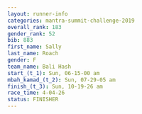 ```yaml
---
layout: runner-info 
categories: mantra-summit-challenge-2019 
overall_rank: 183
gender_rank: 52
bib: 883
first_name: Sally
last_name: Roach
gender: F
team_name: Bali Hash
start_(t_1): Sun, 06-15-00 am
mbah_kamad_(t_2): Sun, 07-29-05 am
finish_(t_3): Sun, 10-19-26 am
race_time: 4-04-26
status: FINISHER
---
```

